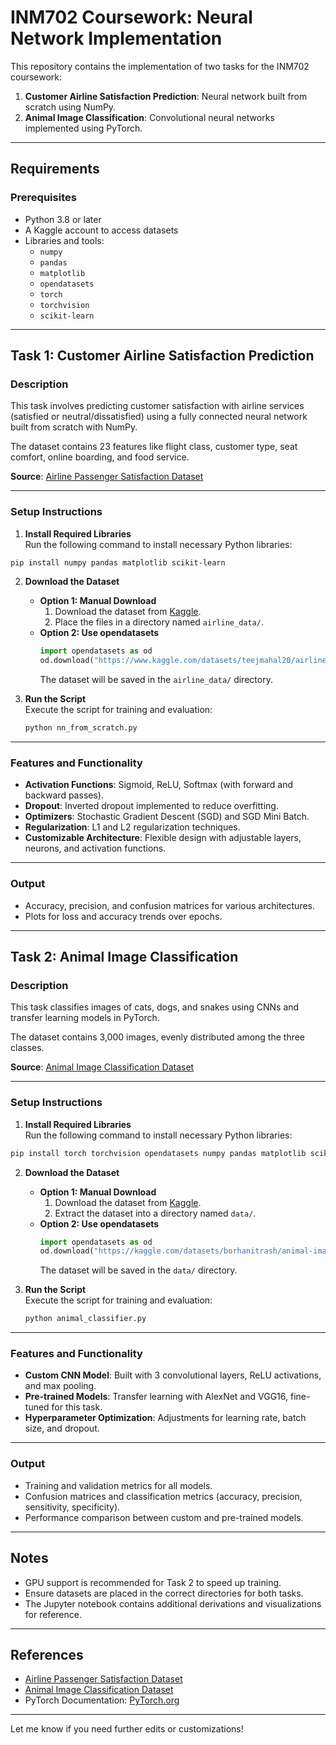 # INM702 Coursework: Neural Network Implementation

This repository contains the implementation of two tasks for the INM702 coursework:  
1. **Customer Airline Satisfaction Prediction**: Neural network built from scratch using NumPy.  
2. **Animal Image Classification**: Convolutional neural networks implemented using PyTorch.

---

## **Requirements**

### **Prerequisites**
- Python 3.8 or later  
- A Kaggle account to access datasets  
- Libraries and tools:
  - `numpy`
  - `pandas`
  - `matplotlib`
  - `opendatasets`
  - `torch`
  - `torchvision`
  - `scikit-learn`

---

## **Task 1: Customer Airline Satisfaction Prediction**

### **Description**  
This task involves predicting customer satisfaction with airline services (satisfied or neutral/dissatisfied) using a fully connected neural network built from scratch with NumPy.  

The dataset contains 23 features like flight class, customer type, seat comfort, online boarding, and food service.  

**Source**: [Airline Passenger Satisfaction Dataset](https://www.kaggle.com/datasets/teejmahal20/airline-passenger-satisfaction)

---

### **Setup Instructions**

1. **Install Required Libraries**  
Run the following command to install necessary Python libraries:  
```bash
pip install numpy pandas matplotlib scikit-learn
```

2. **Download the Dataset**  
   - **Option 1: Manual Download**
     1. Download the dataset from [Kaggle](https://www.kaggle.com/datasets/teejmahal20/airline-passenger-satisfaction).  
     2. Place the files in a directory named `airline_data/`.
   - **Option 2: Use opendatasets**  
     ```python
     import opendatasets as od
     od.download("https://www.kaggle.com/datasets/teejmahal20/airline-passenger-satisfaction")
     ```
     The dataset will be saved in the `airline_data/` directory.

3. **Run the Script**  
   Execute the script for training and evaluation:  
   ```bash
   python nn_from_scratch.py
   ```

---

### **Features and Functionality**
- **Activation Functions**: Sigmoid, ReLU, Softmax (with forward and backward passes).  
- **Dropout**: Inverted dropout implemented to reduce overfitting.  
- **Optimizers**: Stochastic Gradient Descent (SGD) and SGD Mini Batch.  
- **Regularization**: L1 and L2 regularization techniques.  
- **Customizable Architecture**: Flexible design with adjustable layers, neurons, and activation functions.

---

### **Output**
- Accuracy, precision, and confusion matrices for various architectures.
- Plots for loss and accuracy trends over epochs.  

---

## **Task 2: Animal Image Classification**

### **Description**  
This task classifies images of cats, dogs, and snakes using CNNs and transfer learning models in PyTorch.  

The dataset contains 3,000 images, evenly distributed among the three classes.  

**Source**: [Animal Image Classification Dataset](https://kaggle.com/datasets/borhanitrash/animal-image-classification-dataset/data)

---

### **Setup Instructions**

1. **Install Required Libraries**  
Run the following command to install necessary Python libraries:  
```bash
pip install torch torchvision opendatasets numpy pandas matplotlib scikit-learn
```

2. **Download the Dataset**  
   - **Option 1: Manual Download**
     1. Download the dataset from [Kaggle](https://kaggle.com/datasets/borhanitrash/animal-image-classification-dataset/data).  
     2. Extract the dataset into a directory named `data/`.
   - **Option 2: Use opendatasets**  
     ```python
     import opendatasets as od
     od.download("https://kaggle.com/datasets/borhanitrash/animal-image-classification-dataset/data")
     ```
     The dataset will be saved in the `data/` directory.

3. **Run the Script**  
   Execute the script for training and evaluation:  
   ```bash
   python animal_classifier.py
   ```

---

### **Features and Functionality**
- **Custom CNN Model**: Built with 3 convolutional layers, ReLU activations, and max pooling.  
- **Pre-trained Models**: Transfer learning with AlexNet and VGG16, fine-tuned for this task.  
- **Hyperparameter Optimization**: Adjustments for learning rate, batch size, and dropout.  

---

### **Output**
- Training and validation metrics for all models.
- Confusion matrices and classification metrics (accuracy, precision, sensitivity, specificity).  
- Performance comparison between custom and pre-trained models.

---

## **Notes**
- GPU support is recommended for Task 2 to speed up training.  
- Ensure datasets are placed in the correct directories for both tasks.  
- The Jupyter notebook contains additional derivations and visualizations for reference.

---

## **References**
- [Airline Passenger Satisfaction Dataset](https://www.kaggle.com/datasets/teejmahal20/airline-passenger-satisfaction)  
- [Animal Image Classification Dataset](https://kaggle.com/datasets/borhanitrash/animal-image-classification-dataset/data)  
- PyTorch Documentation: [PyTorch.org](https://pytorch.org/docs/)  

---

Let me know if you need further edits or customizations!
